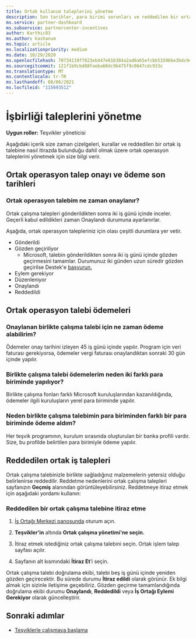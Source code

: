 ```yaml
---
title: Ortak kullanım taleplerini yönetme
description: Son tarihler, para birimi sorunları ve reddedilen bir ortak operasyon talebine nasıl itirazda bulunduğu dahil olmak üzere ortak işlem talep sürecini anlıyoruz.
ms.service: partner-dashboard
ms.subservice: partnercenter-incentives
author: Karthic83
ms.author: kashanum
ms.topic: article
ms.localizationpriority: medium
ms.date: 10/29/2020
ms.openlocfilehash: 70734119f7823eb447e616384a2ad8a65efcbb51596be3bdc9db665c126cf55e
ms.sourcegitcommit: 121f1b9cbd88faeba60dc9b475f9c0647cdc933c
ms.translationtype: MT
ms.contentlocale: tr-TR
ms.lasthandoff: 08/06/2021
ms.locfileid: "115693512"
---
```

# <a name="manage-incentives-co-op-claims"></a>İşbirliği taleplerini yönetme

**Uygun roller:** Teşvikler yöneticisi

Aşağıdaki içerik size zaman çizelgeleri, kurallar ve reddedilen bir ortak iş talebine nasıl itirazda bulunduğu dahil olmak üzere ortak operasyon taleplerini yönetmek için size bilgi verir.

## <a name="co-op-claims-approval-and-payment-deadlines"></a>Ortak operasyon talep onayı ve ödeme son tarihleri

### <a name="when-will-my-co-op-claim-be-approved"></a>Ortak operasyon talebim ne zaman onaylanır?

Ortak çalışma talepleri gönderildikten sonra iki iş günü içinde inceler. Geçerli kabul edildikleri zaman Onaylandı durumuna ayarlanırlar.  

Aşağıda, ortak operasyon talepleriniz için olası çeşitli durumlara yer vetir.

- Gönderildi
- Gözden geçiriliyor
  - Microsoft, talebin gönderildikten sonra iki iş günü içinde gözden geçirmesini tamamlar. Durumunuz iki günden uzun süredir gözden geçirilse Destek'e [başvurun.](https://partner.microsoft.com/dashboard/support/incentives/servicerequests?category=incentives)
- Eylem gerekiyor
- Düzenleniyor
- Onaylandı
- Reddedildi

## <a name="co-op-claim-payments"></a>Ortak operasyon talebi ödemeleri

### <a name="when-will-i-get-the-payment-for-the-approved-co-op-claim"></a>Onaylanan birlikte çalışma talebi için ne zaman ödeme alabilirim?

Ödemeler onay tarihini izleyen 45 iş günü içinde yapılır. Program için veri faturası gerekiyorsa, ödemeler vergi faturası onaylandıktan sonraki 30 gün içinde yapılır.

### <a name="why-are-my-co-op-claim-payments-made-in-two-different-currencies"></a>Birlikte çalışma talebi ödemelerim neden iki farklı para biriminde yapılıyor?

Birlikte çalışma fonları farklı Microsoft kuruluşlarından kazanıldığında, ödemeler ilgili kuruluşların yerel para biriminde yapılır.  

### <a name="why-was-i-paid-in-a-currency-other-than-my-co-op-claim-currency"></a>Neden birlikte çalışma talebimin para biriminden farklı bir para biriminde ödeme aldım?

Her teşvik programının, kurulum sırasında oluşturulan bir banka profili vardır. Size, bu profilde belirtilen para birimiyle ödeme yapılır.

## <a name="rejected-co-op-claims"></a>Reddedilen ortak iş talepleri

Ortak çalışma talebinizle birlikte sağladığınız malzemelerin yetersiz olduğu belirlenirse reddedilir. Reddetme nedenlerini ortak çalışma talepleri sayfanızın **Geçmiş** alanından görüntüleyebilirsiniz. Reddetmeye itiraz etmek için aşağıdaki yordamı kullanın:

### <a name="dispute-a-rejected-co-op-claim"></a>Reddedilen bir ortak çalışma talebine itiraz etme

1. [İş Ortağı Merkezi panosunda](https://partner.microsoft.com/dashboard/) oturum açın.

2. **Teşvikler'in** altında **Ortak çalışma yönetimi'ne seçin.**

3. İtiraz etmek istediğiniz ortak çalışma talebini seçin. Ortak işlem talep sayfası açılır.

4. Sayfanın alt kısmındaki **İtiraz Et**’i seçin.

Ortak çalışma talebi doğrulama ekibi, talebi beş iş günü içinde yeniden gözden geçirecektir. Bu sürede durumu **İtiraz edildi** olarak görünür. Ek bilgi almak için sizinle iletişime geçebiliriz. Gözden geçirme tamamlandığında doğrulama ekibi durumu **Onaylandı**, **Reddedildi** veya **İş Ortağı Eylemi Gerekiyor** olarak güncelleştirir.

## <a name="next-steps"></a>Sonraki adımlar

- [Teşviklerle çalışmaya başlama](incentives-get-started-intro.md)
